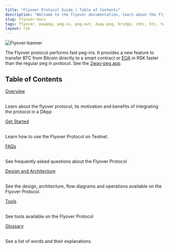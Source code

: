 ```yaml
---
title: "Flyover Protocol Guide | Table of Contents"
description: "Welcome to the flyover documentation, learn about the flyover architecture, how to get started and integrate the flyover protocol into your project."
slug: flyover-docs
tags: flyover, powpeg, peg-in, peg-out, 2way-peg, bridge, rbtc, btc, testnet, mainnet, guide, setup, integrate, use
layout: rsk
---
```


![Flyover-banner](/assets/img/guides/flyover/flyover-banner.gif)

The Flyover protocol performs fast peg-ins. It provides a new feature to transfer BTC from Bitcoin directly to a smart contract or [EOA](/guides/flyover/glossary/) in RSK faster than the regular peg in protocol. See the [2way-peg app](https://2wp-app.rsk.co/).

## Table of Contents
<div class="container the-stack">
<div class="row rif_blue_text">
    <div class="col">
      <div class="rns-index-box">
        <a href="/rsk/architecture/flyover/">Overview</a>
        <br />
        <br />
        <p>Learn about the flyover protocol, its motivation and benefits of integrating the protocol in a DApp</p>
      </div>
    </div>
  <div class="row rif_blue_text">
    <div class="col">
      <div class="rns-index-box">
        <a href="/guides/flyover/get-started/">Get Started</a>
        <br />
        <br />
        <p>Learn how to use the Flyover Protocol on Testnet.</p>
      </div>
    </div>
    <div class="col">
      <div class="rns-index-box">
        <a href="/guides/flyover/faqs/">FAQs</a>
        <br />
        <br />
        <p>See frequently asked questions about the Flyover Protocol</p>
      </div>
    </div>
  </div>
  <div class="row rif_blue_text">
    <div class="col">
      <div class="rns-index-box">
        <a href="/guides/flyover/design-architecture/" >Design and Architecture</a>
        <br />
        <br />
        <p>See the design, architecture, flow diagrams and operations available on the Flyover Protocol.</p>
      </div>
    </div>
    <div class="col">
      <div class="rns-index-box">
        <a href="/guides/flyover/tools/">Tools</a>
        <br />
        <br />
        <p>See tools available on the Flyover Protocol</p>
      </div>
    </div>
  </div>
  <div class="row rif_blue_text">
    <div class="col">
      <div class="rns-index-box">
        <a href="/guides/flyover/glossary/">Glossary</a>
        <br />
        <br />
        <p>See a list of words and their explanations.</p>
      </div>
    </div>
</div>